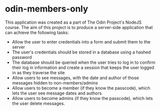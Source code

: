 # odin-members-only

This application was created as a part of The Odin Project's NodeJS course. The aim of this project is to produce a server-side application that can achieve the following tasks:

- Allow the user to enter credentials into a form and submit them to the server
- The user's credentials should be stored in a database using a hashed password
- The database should be queried when the user tries to log in to confirm their log in information and create a session that keeps the user logged in as they traverse the site
- Allow users to see messages, with the date and author of those messages hidden to non-members/admins
- Allow users to become a member (if they know the passcode), which lets the user see message dates and authors
- Allow users to become admins (if they know the passcode), which lets the user delete messages.
